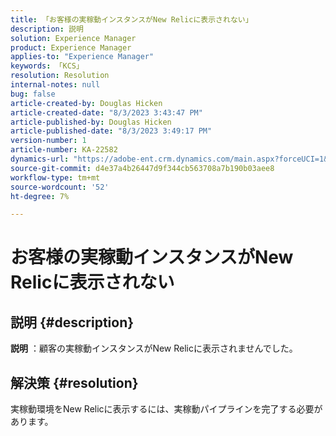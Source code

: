 ```yaml
---
title: 「お客様の実稼動インスタンスがNew Relicに表示されない」
description: 説明
solution: Experience Manager
product: Experience Manager
applies-to: "Experience Manager"
keywords: 「KCS」
resolution: Resolution
internal-notes: null
bug: false
article-created-by: Douglas Hicken
article-created-date: "8/3/2023 3:43:47 PM"
article-published-by: Douglas Hicken
article-published-date: "8/3/2023 3:49:17 PM"
version-number: 1
article-number: KA-22582
dynamics-url: "https://adobe-ent.crm.dynamics.com/main.aspx?forceUCI=1&pagetype=entityrecord&etn=knowledgearticle&id=3cfb5482-1432-ee11-bdf3-6045bd006079"
source-git-commit: d4e37a4b26447d9f344cb563708a7b190b03aee8
workflow-type: tm+mt
source-wordcount: '52'
ht-degree: 7%

---
```


# お客様の実稼動インスタンスがNew Relicに表示されない

## 説明 {#description}


<b>説明</b> ：顧客の実稼動インスタンスがNew Relicに表示されませんでした。


## 解決策 {#resolution}


実稼動環境をNew Relicに表示するには、実稼動パイプラインを完了する必要があります。
